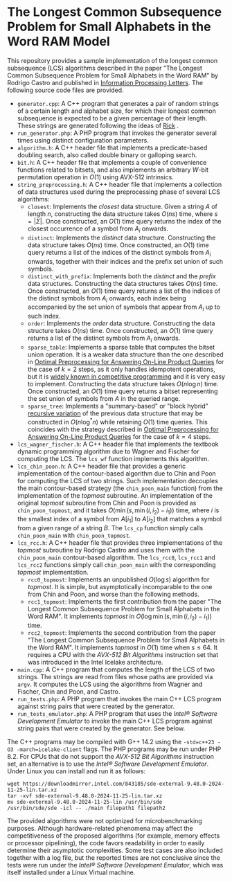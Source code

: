 # The Longest Common Subsequence Problem for Small Alphabets in the Word RAM Model

This repository provides a sample implementation of the longest common subsequence (LCS) algorithms described in the paper "The Longest Common Subsequence Problem for Small Alphabets in the Word RAM" by Rodrigo Castro and published in [Information Processing Letters][0]. The following source code files are provided.

* `generator.cpp`: A C++ program that generates a pair of random strings of a certain length and alphabet size, for which their longest common subsequence is expected to be a given percentage of their length. These strings are generated following the ideas of [Rick][1] .
* `run_generator.php`: A PHP program that invokes the generator several times using distinct configuration parameters.
* `algorithm.h`: A C++ header file that implements a predicate-based doubling search, also called double binary or galloping search.
* `bit.h`: A C++ header file that implements a couple of convenience functions related to bitsets, and also implements an arbitrary $W$-bit permutation operation in $O(1)$ using AVX-512 intrinsics.
* `string_preprocessing.h`: A C++ header file that implements a collection of data structures used during the preprocessing phase of several LCS algorithms:
  - `closest`: Implements the *closest* data structure. Given a string $A$ of length $n$, constructing the data structure takes $O(ns)$ time, where $s = |\Sigma|$. Once constructed, an $O(1)$ time query returns the index of the closest occurrence of a symbol from $A_i$ onwards.
  - `distinct`: Implements the *distinct* data structure. Constructing the data structure takes $O(ns)$ time. Once constructed, an $O(1)$ time query returns a list of the indices of the distinct symbols from $A_i$ onwards, together with their indices and the prefix set union of such symbols.
  - `distinct_with_prefix`: Implements both the *distinct* and the *prefix* data structures. Constructing the data structures takes $O(ns)$ time. Once constructed, an $O(1)$ time query returns a list of the indices of the distinct symbols from $A_i$ onwards, each index being accompanied by the set union of symbols that appear from $A_i$ up to such index.
  - `order`: Implements the *order* data structure. Constructing the data structure takes $O(ns)$ time. Once constructed, an $O(1)$ time query returns a list of the distinct symbols from $A_i$ onwards.
  - `sparse_table`: Implements a sparse table that computes the bitset union operation. It is a weaker data structure than the one described in [Optimal Preprocessing for Answering On-Line Product Queries][2] for the case of $k=2$ steps, as it only handles idempotent operations, but it is [widely known in competitive programming][3] and it is very easy to implement. Constructing the data structure takes $O(n \log n)$ time. Once constructed, an $O(1)$ time query returns a bitset representing the set union of symbols from $A$ in the queried range.
  - `sparse_tree`: Implements a "summary-based" or "block hybrid" [recursive variation][4] of the previous data structure that may be constructed in $O(n \log^* n)$ while retaining $O(1)$ time queries. This coincides with the strategy described in [Optimal Preprocessing for Answering On-Line Product Queries][2] for the case of $k=4$ steps.
* `lcs_wagner_fischer.h`: A C++ header file that implements the textbook dynamic programming algorithm due to Wagner and Fischer for computing the LCS. The `lcs_wf` function implements this algorithm.
* `lcs_chin_poon.h`: A C++ header file that provides a generic implementation of the contour-based algorithm due to Chin and Poon for computing the LCS of two strings. Such implementation decouples the main contour-based strategy (the `chin_poon_main` function) from the implementation of the *topmost* subroutine. An implementation of the original *topmost* subroutine from Chin and Poon is provided as `chin_poon_topmost`, and it takes $O(\min(s, \min(i, i_2) - i_1))$ time, where $i$ is the smallest index of a symbol from $A[i_1]$ to $A[i_2]$ that matches a symbol from a given range of a string $B$. The `lcs_cp` function simply calls `chin_poon_main` with `chin_poon_topmost`.
* `lcs_rcc.h`: A C++ header file that provides three implementations of the *topmost* subroutine by Rodrigo Castro and uses them with the `chin_poon_main` contour-based algorithm. The `lcs_rcc0`, `lcs_rcc1` and `lcs_rcc2` functions simply call `chin_poon_main` with the corresponding *topmost* implementation.
  - `rcc0_topmost`: Implements an unpublished $O(\log s)$ algorithm for *topmost*. It is simple, but asymptotically incomparable to the one from Chin and Poon, and worse than the following methods.
  - `rcc1_topmost`: Implements the first contribution from the paper "The Longest Common Subsequence Problem for Small Alphabets in the Word RAM". It implements *topmost* in $O(\log \min(s, \min(i, i_2) - i_1))$ time.
  - `rcc2_topmost`: Implements the second contribution from the paper "The Longest Common Subsequence Problem for Small Alphabets in the Word RAM". It implements *topmost* in $O(1)$ time when $s \leq 64$. It requires a CPU with the *AVX-512 Bit Algorithms* instruction set that was introduced in the Intel Icelake architecture.
* `main.cpp`: A C++ program that computes the length of the LCS of two strings. The strings are read from files whose paths are provided via `argv`. It computes the LCS using the algorithms from Wagner and Fischer, Chin and Poon, and Castro.
* `run_tests.php`: A PHP program that invokes the main C++ LCS program against string pairs that were created by the generator.
* `run_tests_emulator.php`: A PHP program that uses the *Intel® Software Development Emulator* to invoke the main C++ LCS program against string pairs that were created by the generator. See below.

The C++ programs may be compiled with G++ 14.2 using the `-std=c++23 -O3 -march=icelake-client` flags. The PHP programs may be run under PHP 8.2. For CPUs that do not support the *AVX-512 Bit Algorithms* instruction set, an alternative is to use the *Intel® Software Development Emulator*. Under Linux you can install and run it as follows:

```
wget https://downloadmirror.intel.com/843185/sde-external-9.48.0-2024-11-25-lin.tar.xz
tar -xvf sde-external-9.48.0-2024-11-25-lin.tar.xz
mv sde-external-9.48.0-2024-11-25-lin /usr/bin/sde
/usr/bin/sde/sde -icl -- ./main filepath1 filepath2
```

The provided algorithms were not optimized for microbenchmarking purposes. Although hardware-related phenomena may affect the competitiveness of the proposed algorithms (for example, memory effects or processor pipelining), the code favors readability in order to easily determine their asymptotic complexities. Some test cases are also included together with a log file, but the reported times are not conclusive since the tests were run under the *Intel® Software Development Emulator*, which was itself installed under a Linux Virtual machine. 

  [0]: https://www.sciencedirect.com/science/article/abs/pii/S0020019025000237
  [1]: https://www.semanticscholar.org/paper/New-Algorithms-for-the-Longest-Common-Subsequence-Rick/28568a5d078ee484a30ef1b261a560612f5fc999
  [2]: https://arxiv.org/abs/2406.06321
  [3]: https://cp-algorithms.com/data_structures/sparse-table.html
  [4]: https://activities.tjhsst.edu/sct/lectures/1920/2020_4_30_RMQ.pdf
